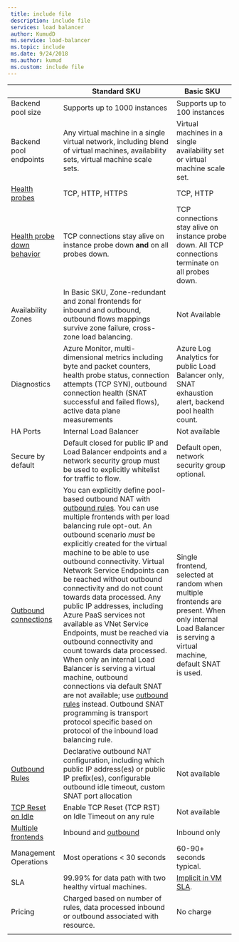 ```yaml
---
 title: include file
 description: include file
 services: load balancer
 author: KumudD
 ms.service: load-balancer
 ms.topic: include
 ms.date: 9/24/2018
 ms.author: kumud
 ms.custom: include file
---
```


| | Standard SKU | Basic SKU |
| --- | --- | --- |
| Backend pool size | Supports up to 1000 instances | Supports up to 100 instances |
| Backend pool endpoints | Any virtual machine in a single virtual network, including blend of virtual machines, availability sets, virtual machine scale sets. | Virtual machines in a single availability set or virtual machine scale set. |
| [Health probes](../articles/load-balancer/load-balancer-custom-probe-overview.md#types) | TCP, HTTP, HTTPS | TCP, HTTP |
| [Health probe down behavior](../articles/load-balancer/load-balancer-custom-probe-overview.md#probedown) | TCP connections stay alive on instance probe down __and__ on all probes down. | TCP connections stay alive on instance probe down. All TCP connections terminate on all probes down. |
| Availability Zones | In Basic SKU, Zone-redundant and zonal frontends for inbound and outbound, outbound flows mappings survive zone failure, cross-zone load balancing. | Not Available |
| Diagnostics | Azure Monitor, multi-dimensional metrics including byte and packet counters, health probe status, connection attempts (TCP SYN), outbound connection health (SNAT successful and failed flows), active data plane measurements | Azure Log Analytics for public Load Balancer only, SNAT exhaustion alert, backend pool health count. |
| HA Ports | Internal Load Balancer | Not available |
| Secure by default | Default closed for public IP and Load Balancer endpoints and a network security group must be used to explicitly whitelist for traffic to flow. | Default open, network security group optional. |
| [Outbound connections](../articles/load-balancer/load-balancer-outbound-connections.md) | You can explicitly define pool-based outbound NAT with [outbound rules](../articles/load-balancer/load-balancer-outbound-rules-overview.md). You can use multiple frontends with per load balancing rule opt-out. An outbound scenario _must_ be explicitly created for the virtual machine to be able to use outbound connectivity.  Virtual Network Service Endpoints can be reached without outbound connectivity and do not count towards data processed.  Any public IP addresses, including Azure PaaS services not available as VNet Service Endpoints, must be reached via outbound connectivity and count towards data processed. When only an internal Load Balancer is serving a virtual machine, outbound connections via default SNAT are not available; use [outbound rules](../articles/load-balancer/load-balancer-outbound-rules-overview.md) instead. Outbound SNAT programming is transport protocol specific based on protocol of the inbound load balancing rule. | Single frontend, selected at random when multiple frontends are present.  When only internal Load Balancer is serving a virtual machine, default SNAT is used. |
| [Outbound Rules](../articles/load-balancer/load-balancer-outbound-rules-overview.md) | Declarative outbound NAT configuration, including which public IP address(es) or public IP prefix(es), configurable outbound idle timeout, custom SNAT port allocation | Not available |
|  [TCP Reset on Idle](../articles/load-balancer/load-balancer-tcp-reset.md) | Enable TCP Reset (TCP RST) on Idle Timeout on any rule | Not available |
| [Multiple frontends](../articles/load-balancer/load-balancer-multivip-overview.md) | Inbound and [outbound](../articles/load-balancer/load-balancer-outbound-connections.md) | Inbound only |
| Management Operations | Most operations < 30 seconds | 60-90+ seconds typical. |
| SLA | 99.99% for data path with two healthy virtual machines. | [Implicit in VM SLA](https://azure.microsoft.com/support/legal/sla/virtual-machines/v1_0/). | 
| Pricing | Charged based on number of rules, data processed inbound or outbound associated with resource.  | No charge |
|  |  |  |
